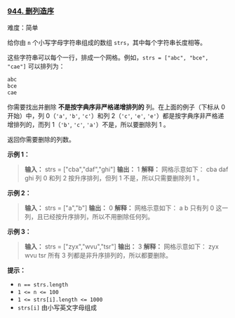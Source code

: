 ### [944\. 删列造序](https://leetcode.cn/problems/delete-columns-to-make-sorted/)

难度：简单

给你由 `n` 个小写字母字符串组成的数组 `strs`，其中每个字符串长度相等。

这些字符串可以每个一行，排成一个网格。例如，`strs = ["abc", "bce", "cae"]` 可以排列为：

```txt
abc
bce
cae
```

你需要找出并删除 **不是按字典序非严格递增排列的** 列。在上面的例子（下标从 0 开始）中，列 0（`'a'`, `'b'`, `'c'`）和列 2（`'c'`, `'e'`, `'e'`）都是按字典序非严格递增排列的，而列 1（`'b'`, `'c'`, `'a'`）不是，所以要删除列 1 。

返回你需要删除的列数。

**示例 1：**

> **输入：** strs = ["cba","daf","ghi"]
> **输出：** 1
> **解释：** 网格示意如下：
>   cba
>   daf
>   ghi
> 列 0 和列 2 按升序排列，但列 1 不是，所以只需要删除列 1 。

**示例 2：**

> **输入：** strs = ["a","b"]
> **输出：** 0
> **解释：** 网格示意如下：
>   a
>   b
> 只有列 0 这一列，且已经按升序排列，所以不用删除任何列。

**示例 3：**

> **输入：** strs = ["zyx","wvu","tsr"]
> **输出：** 3
> **解释：** 网格示意如下：
>   zyx
>   wvu
>   tsr
> 所有 3 列都是非升序排列的，所以都要删除。

**提示：**

- `n == strs.length`
- `1 <= n <= 100`
- `1 <= strs[i].length <= 1000`
- `strs[i]` 由小写英文字母组成
